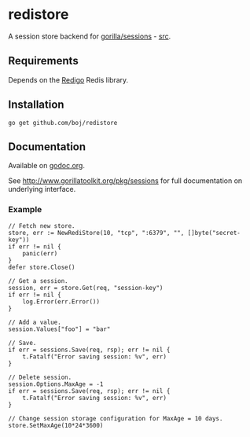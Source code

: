 # redistore

A session store backend for [gorilla/sessions](http://www.gorillatoolkit.org/pkg/sessions) - [src](https://github.com/gorilla/sessions).

## Requirements

Depends on the [Redigo](https://github.com/garyburd/redigo) Redis library.

## Installation

    go get github.com/boj/redistore

## Documentation

Available on [godoc.org](http://www.godoc.org/github.com/boj/redistore).

See http://www.gorillatoolkit.org/pkg/sessions for full documentation on underlying interface.

### Example

    // Fetch new store.
    store, err := NewRediStore(10, "tcp", ":6379", "", []byte("secret-key"))
    if err != nil {
        panic(err)
    }
    defer store.Close()

    // Get a session.
	session, err = store.Get(req, "session-key")
	if err != nil {
        log.Error(err.Error())
    }

    // Add a value.
    session.Values["foo"] = "bar"

    // Save.
    if err = sessions.Save(req, rsp); err != nil {
        t.Fatalf("Error saving session: %v", err)
    }

    // Delete session.
    session.Options.MaxAge = -1
    if err = sessions.Save(req, rsp); err != nil {
        t.Fatalf("Error saving session: %v", err)
    }

    // Change session storage configuration for MaxAge = 10 days.
    store.SetMaxAge(10*24*3600)

